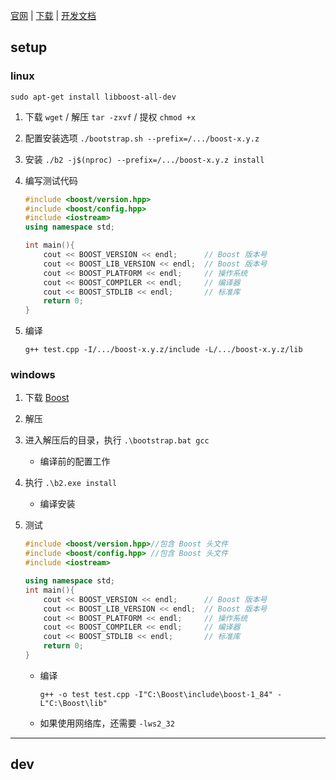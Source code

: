 
[官网](https://www.boost.org/) | [下载](https://www.boost.org/users/download/) | [开发文档](https://www.boost.org/doc/)

## setup

### linux


```shell
sudo apt-get install libboost-all-dev
```


1. 下载 `wget` / 解压 `tar -zxvf` / 提权 `chmod +x`

2. 配置安装选项 `./bootstrap.sh --prefix=/.../boost-x.y.z`

3. 安装 `./b2 -j$(nproc) --prefix=/.../boost-x.y.z install`

4. 编写测试代码
    ```cpp
    #include <boost/version.hpp>
    #include <boost/config.hpp>
    #include <iostream>
    using namespace std;

    int main(){
        cout << BOOST_VERSION << endl;      // Boost 版本号
        cout << BOOST_LIB_VERSION << endl;  // Boost 版本号
        cout << BOOST_PLATFORM << endl;     // 操作系统
        cout << BOOST_COMPILER << endl;     // 编译器
        cout << BOOST_STDLIB << endl;       // 标准库
        return 0;
    }
    ```
5. 编译
    ```shell
    g++ test.cpp -I/.../boost-x.y.z/include -L/.../boost-x.y.z/lib
    ```

### windows

1. 下载
    [Boost](https://www.boost.org/users/download/)

2. 解压

3. 进入解压后的目录，执行 `.\bootstrap.bat gcc`
    * 编译前的配置工作

4. 执行 `.\b2.exe install`
    * 编译安装

5. 测试
    ```cpp
    #include <boost/version.hpp>//包含 Boost 头文件
    #include <boost/config.hpp> //包含 Boost 头文件
    #include <iostream>

    using namespace std;
    int main(){
        cout << BOOST_VERSION << endl;      // Boost 版本号
        cout << BOOST_LIB_VERSION << endl;  // Boost 版本号
        cout << BOOST_PLATFORM << endl;     // 操作系统
        cout << BOOST_COMPILER << endl;     // 编译器
        cout << BOOST_STDLIB << endl;       // 标准库
        return 0;
    }
    ```
    * 编译
        ```shell
        g++ -o test test.cpp -I"C:\Boost\include\boost-1_84" -L"C:\Boost\lib"
        ```
    * 如果使用网络库，还需要 `-lws2_32`

---

## dev

